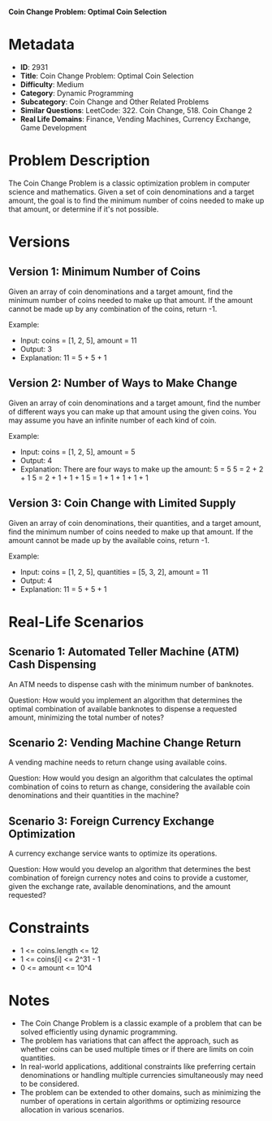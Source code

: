 **Coin Change Problem: Optimal Coin Selection**

# Metadata

- **ID**: 2931
- **Title**: Coin Change Problem: Optimal Coin Selection
- **Difficulty**: Medium
- **Category**: Dynamic Programming
- **Subcategory**: Coin Change and Other Related Problems
- **Similar Questions**: LeetCode: 322. Coin Change, 518. Coin Change 2
- **Real Life Domains**: Finance, Vending Machines, Currency Exchange, Game Development

# Problem Description

The Coin Change Problem is a classic optimization problem in computer science and mathematics. Given a set of coin denominations and a target amount, the goal is to find the minimum number of coins needed to make up that amount, or determine if it's not possible.

# Versions

## Version 1: Minimum Number of Coins

Given an array of coin denominations and a target amount, find the minimum number of coins needed to make up that amount. If the amount cannot be made up by any combination of the coins, return -1.

Example:

- Input: coins = [1, 2, 5], amount = 11
- Output: 3
- Explanation: 11 = 5 + 5 + 1

## Version 2: Number of Ways to Make Change

Given an array of coin denominations and a target amount, find the number of different ways you can make up that amount using the given coins. You may assume you have an infinite number of each kind of coin.

Example:

- Input: coins = [1, 2, 5], amount = 5
- Output: 4
- Explanation: There are four ways to make up the amount:
  5 = 5
  5 = 2 + 2 + 1
  5 = 2 + 1 + 1 + 1
  5 = 1 + 1 + 1 + 1 + 1

## Version 3: Coin Change with Limited Supply

Given an array of coin denominations, their quantities, and a target amount, find the minimum number of coins needed to make up that amount. If the amount cannot be made up by the available coins, return -1.

Example:

- Input: coins = [1, 2, 5], quantities = [5, 3, 2], amount = 11
- Output: 4
- Explanation: 11 = 5 + 5 + 1

# Real-Life Scenarios

## Scenario 1: Automated Teller Machine (ATM) Cash Dispensing

An ATM needs to dispense cash with the minimum number of banknotes.

Question: How would you implement an algorithm that determines the optimal combination of available banknotes to dispense a requested amount, minimizing the total number of notes?

## Scenario 2: Vending Machine Change Return

A vending machine needs to return change using available coins.

Question: How would you design an algorithm that calculates the optimal combination of coins to return as change, considering the available coin denominations and their quantities in the machine?

## Scenario 3: Foreign Currency Exchange Optimization

A currency exchange service wants to optimize its operations.

Question: How would you develop an algorithm that determines the best combination of foreign currency notes and coins to provide a customer, given the exchange rate, available denominations, and the amount requested?

# Constraints

- 1 <= coins.length <= 12
- 1 <= coins[i] <= 2^31 - 1
- 0 <= amount <= 10^4

# Notes

- The Coin Change Problem is a classic example of a problem that can be solved efficiently using dynamic programming.
- The problem has variations that can affect the approach, such as whether coins can be used multiple times or if there are limits on coin quantities.
- In real-world applications, additional constraints like preferring certain denominations or handling multiple currencies simultaneously may need to be considered.
- The problem can be extended to other domains, such as minimizing the number of operations in certain algorithms or optimizing resource allocation in various scenarios.
